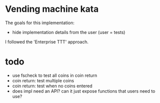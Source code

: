 # Vending machine kata

The goals for this implementation:
- hide implementation details from the user (user = tests)

I followed the 'Enterprise TTT' approach.

# todo
- use fscheck to test all coins in coin return
- coin return: test multiple coins
- coin return: test when no coins entered
- does impl need an API? can it just expose functions that
  users need to use?
